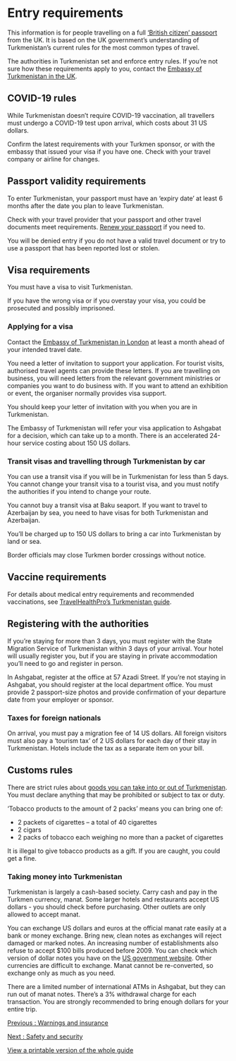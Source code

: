 # Entry requirements

This information is for people travelling on a full [‘British citizen’ passport](https://www.gov.uk/types-of-british-nationality) from the UK. It is based on the UK government’s understanding of Turkmenistan’s current rules for the most common types of travel.

The authorities in Turkmenistan set and enforce entry rules. If you’re not sure how these requirements apply to you, contact the [Embassy of Turkmenistan in the UK](https://uk.tmembassy.gov.tm/en).

## COVID-19 rules

While Turkmenistan doesn’t require COVID-19 vaccination, all travellers must undergo a COVID-19 test upon arrival, which costs about 31 US dollars.

Confirm the latest requirements with your Turkmen sponsor, or with the embassy that issued your visa if you have one. Check with your travel company or airline for changes.

## Passport validity requirements

To enter Turkmenistan, your passport must have an ‘expiry date’ at least 6 months after the date you plan to leave Turkmenistan.

Check with your travel provider that your passport and other travel documents meet requirements. [Renew your passport](https://www.gov.uk/renew-adult-passport/renew) if you need to.

You will be denied entry if you do not have a valid travel document or try to use a passport that has been reported lost or stolen.

## Visa requirements

You must have a visa to visit Turkmenistan.

If you have the wrong visa or if you overstay your visa, you could be prosecuted and possibly imprisoned.

### Applying for a visa

Contact the [Embassy of Turkmenistan in London](https://uk.tmembassy.gov.tm/en) at least a month ahead of your intended travel date.

You need a letter of invitation to support your application. For tourist visits, authorised travel agents can provide these letters. If you are travelling on business, you will need letters from the relevant government ministries or companies you want to do business with. If you want to attend an exhibition or event, the organiser normally provides visa support.

You should keep your letter of invitation with you when you are in Turkmenistan.

The Embassy of Turkmenistan will refer your visa application to Ashgabat for a decision, which can take up to a month. There is an accelerated 24-hour service costing about 150 US dollars.

### Transit visas and travelling through Turkmenistan by car

You can use a transit visa if you will be in Turkmenistan for less than 5 days. You cannot change your transit visa to a tourist visa, and you must notify the authorities if you intend to change your route.

You cannot buy a transit visa at Baku seaport. If you want to travel to Azerbaijan by sea, you need to have visas for both Turkmenistan and Azerbaijan.

You’ll be charged up to 150 US dollars to bring a car into Turkmenistan by land or sea.

Border officials may close Turkmen border crossings without notice.

## Vaccine requirements

For details about medical entry requirements and recommended vaccinations, see [TravelHealthPro’s Turkmenistan guide](https://travelhealthpro.org.uk/country/228/turkmenistan#Vaccine_Recommendations).

## Registering with the authorities

If you’re staying for more than 3 days, you must register with the State Migration Service of Turkmenistan within 3 days of your arrival. Your hotel will usually register you, but if you are staying in private accommodation you’ll need to go and register in person.

In Ashgabat, register at the office at 57 Azadi Street. If you’re not staying in Ashgabat, you should register at the local department office. You must provide 2 passport-size photos and provide confirmation of your departure date from your employer or sponsor.

### Taxes for foreign nationals

On arrival, you must pay a migration fee of 14 US dollars. All foreign visitors must also pay a ‘tourism tax’ of 2 US dollars for each day of their stay in Turkmenistan. Hotels include the tax as a separate item on your bill.

## Customs rules

There are strict rules about [goods you can take into or out of Turkmenistan](https://customs.gov.tm/en/customs-info/for-individuals). You must declare anything that may be prohibited or subject to tax or duty.

‘Tobacco products to the amount of 2 packs’ means you can bring one of:

* 2 packets of cigarettes – a total of 40 cigarettes
* 2 cigars
* 2 packs of tobacco each weighing no more than a packet of cigarettes

It is illegal to give tobacco products as a gift. If you are caught, you could get a fine.

### Taking money into Turkmenistan

Turkmenistan is largely a cash-based society. Carry cash and pay in the Turkmen currency, manat. Some larger hotels and restaurants accept US dollars - you should check before purchasing. Other outlets are only allowed to accept manat.

You can exchange US dollars and euros at the official manat rate easily at a bank or money exchange. Bring new, clean notes as exchanges will reject damaged or marked notes. An increasing number of establishments also refuse to accept $100 bills produced before 2009. You can check which version of dollar notes you have on the [US government website](https://www.uscurrency.gov/denominations/100). Other currencies are difficult to exchange. Manat cannot be re-converted, so exchange only as much as you need.

There are a limited number of international ATMs in Ashgabat, but they can run out of manat notes. There’s a 3% withdrawal charge for each transaction. You are strongly recommended to bring enough dollars for your entire trip.

[Previous
:
Warnings and insurance](/foreign-travel-advice/turkmenistan)

[Next
:
Safety and security](/foreign-travel-advice/turkmenistan/safety-and-security)

[View a printable version of the whole guide](/foreign-travel-advice/turkmenistan/print)